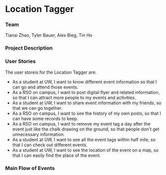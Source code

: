# Location Tagger

### Team
Tianai Zhao, Tyler Bauer, Alex Bieg, Tin Ho

### Project Description

### User Stories
The user storeis for the Location Tagger are:

* As a student at UW, I want to know different event information so that I can go and attend those events.
* As a RSO on campus, I want to post digital flyer and related information, so that I can attract more people to my events and activities.
* As a student at UW, I want to share event information with my friends, so that we can go together.
* As a RSO on campus, I want to see the history of my own posts, so that I can have some records to keep.
* As a RSO on campus, I want to remove my event tag a day after the event just like the chalk drawing on the ground, so that people don't get unnecessary information.
* As a student at UW, I want to see all the event tags within half mile, so that I can check out different events.
* As a student at UW, I want to see the location of the event on a map, so that I can easily find the place of the event.

### Main Flow of Events